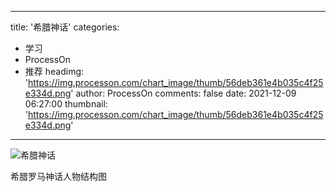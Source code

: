 
---
title: '希腊神话'
categories: 
 - 学习
 - ProcessOn
 - 推荐
headimg: 'https://img.processon.com/chart_image/thumb/56deb361e4b035c4f25e334d.png'
author: ProcessOn
comments: false
date: 2021-12-09 06:27:00
thumbnail: 'https://img.processon.com/chart_image/thumb/56deb361e4b035c4f25e334d.png'
---

<div>   
<img class="thumb" alt="希腊神话" src="https://img.processon.com/chart_image/thumb/56deb361e4b035c4f25e334d.png" referrerpolicy="no-referrer">
<p>希腊罗马神话人物结构图</p>  
</div>
            
